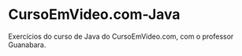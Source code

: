 # CursoEmVideo.com-Java
Exercícios do curso de Java do CursoEmVideo.com, com o professor Guanabara.
